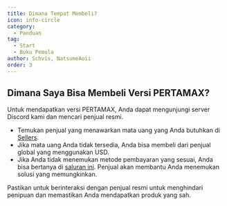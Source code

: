 ```yaml
---
title: Dimana Tempat Membeli?
icon: info-circle
category:
  - Panduan
tag:
  - Start
  - Buku Pemula
author: Schvis, NatsumeAoii
order: 3
---
```


## Dimana Saya Bisa Membeli Versi PERTAMAX?

Untuk mendapatkan versi PERTAMAX, Anda dapat mengunjungi server Discord kami dan mencari penjual resmi.

- Temukan penjual yang menawarkan mata uang yang Anda butuhkan di [Sellers](https://discord.com/channels/1069057220802781265/1204755981834129439).
- Jika mata uang Anda tidak tersedia, Anda bisa membeli dari penjual global yang menggunakan USD.
- Jika Anda tidak menemukan metode pembayaran yang sesuai, Anda bisa bertanya di [saluran ini](https://discord.com/channels/1069057220802781265/1205143920577880074). Penjual akan membantu Anda menemukan solusi yang memungkinkan.

Pastikan untuk berinteraksi dengan penjual resmi untuk menghindari penipuan dan memastikan Anda mendapatkan produk yang sah.